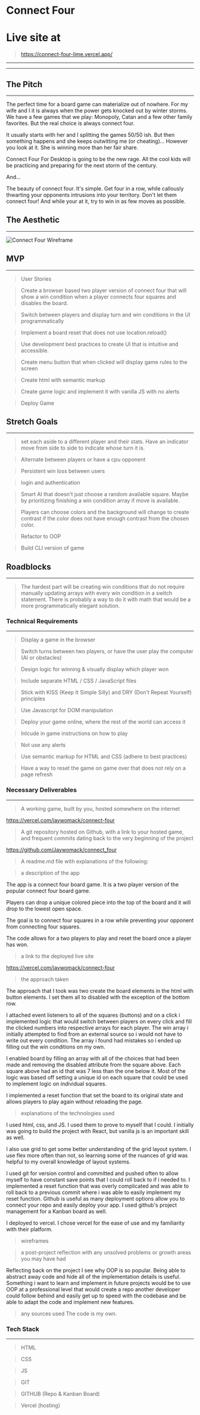 # Connect Four

# Live site at

> https://connect-four-lime.vercel.app/

---

---

## The Pitch

---

The perfect time for a board game can materialize out of nowhere. For my wife and I it is always when the power gets knocked out by winter storms. We have a few games that we play: Monopoly, Catan and a few other family favorites. But the real choice is always connect four.

It usually starts with her and I splitting the games 50/50 ish. But then something happens and she keeps outwitting me (or cheating)... However you look at it. She is winning more than her fair share.

Connect Four For Desktop is going to be the new rage. All the cool kids will be practicing and preparing for the next storm of the century.

And...

The beauty of connect four. It's simple. Get four in a row, while callously thwarting your opponents intrusions into your territory. Don't let them connect four! And while your at it, try to win in as few moves as possible.

## The Aesthetic

---

![Connect Four Wireframe](./img/wireframe.png)

## MVP

---

> User Stories

> Create a browser based two player version of connect four that will show a win condition when a player connects four squares and disables the board.

> Switch between players and display turn and win conditions in the UI programmatically

> Implement a board reset that does not use location.reload()

> Use development best practices to create UI that is intuitive and accessible.

> Create menu button that when clicked will display game rules to the screen

> Create html with semantic markup

> Create game logic and implement it with vanilla JS with no alerts

> Deploy Game

## Stretch Goals

---

> set each aside to a different player and their stats. Have an indicator move from side to side to indicate whose turn it is.

> Alternate between players or have a cpu opponent

> Persistent win loss between users

> login and authentication

> Smart AI that doesn't just choose a random available square. Maybe by prioritizing finishing a win condition array if move is available.

> Players can choose colors and the background will change to create contrast if the color does not have enough contrast from the chosen color.

> Refactor to OOP

> Build CLI version of game

## Roadblocks

---

> The hardest part will be creating win conditions that do not require manually updating arrays with every win condition in a switch statement. There is probably a way to do it with math that would be a more programmatically elegant solution.

### Technical Requirements

---

> Display a game in the browser

> Switch turns between two players, or have the user play the computer (AI or obstacles)

> Design logic for winning & visually display which player won

> Include separate HTML / CSS / JavaScript files

> Stick with KISS (Keep It Simple Silly) and DRY (Don't Repeat Yourself) principles

> Use Javascript for DOM manipulation

> Deploy your game online, where the rest of the world can access it

> Inlcude in game instructions on how to play

> Not use any alerts

> Use semantic markup for HTML and CSS (adhere to best practices)

> Have a way to reset the game on game over that does not rely on a page refresh

### Necessary Deliverables

---

> A working game, built by you, hosted somewhere on the internet

https://vercel.com/jaywomack/connect-four

> A git repository hosted on Github, with a link to your hosted game, and frequent commits dating back to the very beginning of the project

https://github.com/Jaywomack/connect_four

> A readme.md file with explanations of the following:

> a description of the app

The app is a connect four board game. It is a two player version of the popular connect four board game.

Players can drop a unique colored piece into the top of the board and it will drop to the lowest open space.

The goal is to connect four squares in a row while preventing your opponent from connecting four squares.

The code allows for a two players to play and reset the board once a player has won.

> a link to the deployed live site

https://vercel.com/jaywomack/connect-four

> the approach taken

The approach that I took was two create the board elements in the html with button elements. I set them all to disabled with the exception of the bottom row.

I attached event listeners to all of the squares (buttons) and on a click i implemented logic that would switch between players on every click and fill the clicked numbers into respective arrays for each player. The win array i initially attempted to find from an external source so i would not have to write out every condition. The array i found had mistakes so i ended up filling out the win conditions on my own.

I enabled board by filling an array with all of the choices that had been made and removing the disabled attribute from the square above. Each square above had an id that was 7 less than the one below it. Most of the logic was based off setting a unique id on each square that could be used to implement logic on individual squares.

I implemented a reset function that set the board to its original state and allows players to play again without reloading the page.

> explanations of the technologies used

I used html, css, and JS. I used them to prove to myself that I could. I initially was going to build the project with React, but vanilla js is an important skill as well.

I also use grid to get some better understanding of the grid layout system. I use flex more often than not, so learning some of the nuances of grid was helpful to my overall knowledge of layout systems.

I used git for version control and committed and pushed often to allow myself to have constant save points that I could roll back to if i needed to. I implemented a reset function that was overly complicated and was able to roll back to a previous commit where i was able to easily implement my reset function. Github is useful as many deployment options allow you to connect your repo and easily deploy your app. I used github's project management for a Kanban board as well.

I deployed to vercel. I chose vercel for the ease of use and my familiarity with their platform.

> wireframes

> a post-project reflection with any unsolved problems or growth areas you may have had

Reflecting back on the project I see why OOP is so popular. Being able to abstract away code and hide all of the implementation details is useful. Something i want to learn and implement in future projects would be to use OOP at a professional level that would create a repo another developer could follow behind and easily get up to speed with the codebase and be able to adapt the code and implement new features.

> any sources used
> The code is my own.

### Tech Stack

---

> HTML

> CSS

> JS

> GIT

> GITHUB (Repo & Kanban Board)

> Vercel (hosting)
